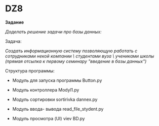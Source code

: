 # DZ8

 **Задание**

*Доделать решение задачи про базы данных:*

Задача:
 
*Создать информационную систему позволяющую работать с сотрудниками некой компании \ студентами вуза \ учениками школы
(прямая отсылка к первому семинару "введение в базы данных")*

Структура программы: 

* Модуль для запуска программы Button.py

* Модуль контроллера Modyl1.py

* Модуль сортировки sortirivka dannex.py

* Модуль ввода- вывода read_file_stydent.py

* Модуль просмотра (UI) viev BD.py
